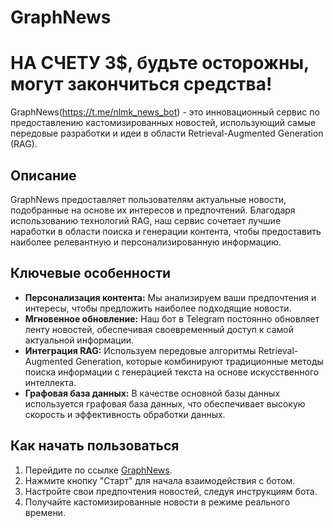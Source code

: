 # GraphNews
# НА СЧЕТУ 3$, будьте осторожны, могут закончиться средства!
GraphNews(https://t.me/nlmk_news_bot) - это инновационный сервис по предоставлению кастомизированных новостей, использующий самые передовые разработки и идеи в области Retrieval-Augmented Generation (RAG).

## Описание

GraphNews предоставляет пользователям актуальные новости, подобранные на основе их интересов и предпочтений. Благодаря использованию технологий RAG, наш сервис сочетает лучшие наработки в области поиска и генерации контента, чтобы предоставить наиболее релевантную и персонализированную информацию.

## Ключевые особенности

- **Персонализация контента:** Мы анализируем ваши предпочтения и интересы, чтобы предложить наиболее подходящие новости.
- **Мгновенное обновление:** Наш бот в Telegram постоянно обновляет ленту новостей, обеспечивая своевременный доступ к самой актуальной информации.
- **Интеграция RAG:** Используем передовые алгоритмы Retrieval-Augmented Generation, которые комбинируют традиционные методы поиска информации с генерацией текста на основе искусственного интеллекта.
- **Графовая база данных:** В качестве основной базы данных используется графовая база данных, что обеспечивает высокую скорость и эффективность обработки данных.


## Как начать пользоваться

1. Перейдите по ссылке [GraphNews](https://t.me/nlmk_news_bot).
2. Нажмите кнопку "Старт" для начала взаимодействия с ботом.
3. Настройте свои предпочтения новостей, следуя инструкциям бота.
4. Получайте кастомизированные новости в режиме реального времени.
